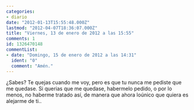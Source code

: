 ```yaml
---
categories:
- diario
date: "2012-01-13T15:55:48.000Z"
lastmod: "2012-04-07T18:36:07.000Z"
title: "Viernes, 13 de enero de 2012 a las 15:55"
comments: 1
id: 1326470148
commentList:
- date: "Domingo, 15 de enero de 2012 a las 14:31"
  ident: "0"
  comment: "Amén."
---
```


¿Sabes? Te quejas cuando me voy, pero es que tu nunca me pediste que me quedase. Si querias que me quedase, habermelo pedido, o por lo menos, no haberme tratado así, de manera que ahora loúnico que quiera es alejarme de ti..